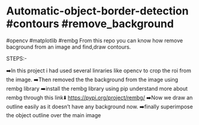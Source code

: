 # Automatic-object-border-detection #contours #remove_background
#opencv #matplotlib #rembg
From this repo you can know how remove bacground from an image and find,draw contours.

STEPS:-

➡️In this project i had used several linraries like opencv to crop the roi from the image.
➡️Then removed the the background from the image using rembg library
➡️install the rembg library using pip 
understand more about rembg through this link⬇️
https://pypi.org/project/rembg/
➡️Now we draw an outline easily as it doesn’t have any background now.
➡️finally superimpose the object outline over the main image




